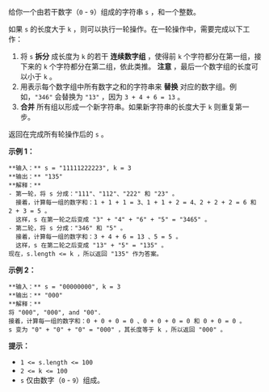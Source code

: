 给你一个由若干数字（`0` \- `9`）组成的字符串 `s` ，和一个整数。

如果 `s` 的长度大于 `k` ，则可以执行一轮操作。在一轮操作中，需要完成以下工作：

  1. 将 `s` **拆分** 成长度为 `k` 的若干 **连续数字组** ，使得前 `k` 个字符都分在第一组，接下来的 `k` 个字符都分在第二组，依此类推。 **注意** ，最后一个数字组的长度可以小于 `k` 。
  2. 用表示每个数字组中所有数字之和的字符串来 **替换** 对应的数字组。例如，`"346"` 会替换为 `"13"` ，因为 `3 + 4 + 6 = 13` 。
  3. **合并** 所有组以形成一个新字符串。如果新字符串的长度大于 `k` 则重复第一步。

返回在完成所有轮操作后的 `s` 。



**示例 1：**

    
    
    **输入：** s = "11111222223", k = 3
    **输出：** "135"
    **解释：**
    - 第一轮，将 s 分成："111"、"112"、"222" 和 "23" 。
      接着，计算每一组的数字和：1 + 1 + 1 = 3、1 + 1 + 2 = 4、2 + 2 + 2 = 6 和 2 + 3 = 5 。 
      这样，s 在第一轮之后变成 "3" + "4" + "6" + "5" = "3465" 。
    - 第二轮，将 s 分成："346" 和 "5" 。
      接着，计算每一组的数字和：3 + 4 + 6 = 13 、5 = 5 。
      这样，s 在第二轮之后变成 "13" + "5" = "135" 。 
    现在，s.length <= k ，所以返回 "135" 作为答案。
    

**示例 2：**

    
    
    **输入：** s = "00000000", k = 3
    **输出：** "000"
    **解释：**
    将 "000", "000", and "00".
    接着，计算每一组的数字和：0 + 0 + 0 = 0 、0 + 0 + 0 = 0 和 0 + 0 = 0 。 
    s 变为 "0" + "0" + "0" = "000" ，其长度等于 k ，所以返回 "000" 。
    



**提示：**

  * `1 <= s.length <= 100`
  * `2 <= k <= 100`
  * `s` 仅由数字（`0` \- `9`）组成。


